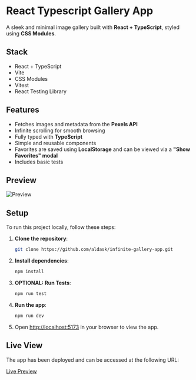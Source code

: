 # React Typescript Gallery App

A sleek and minimal image gallery built with **React + TypeScript**, styled using **CSS Modules**.

## Stack

- React + TypeScript
- Vite
- CSS Modules
- Vitest
- React Testing Library

## Features

- Fetches images and metadata from the **Pexels API**
- Infinite scrolling for smooth browsing
- Fully typed with **TypeScript**
- Simple and reusable components
- Favorites are saved using **LocalStorage** and can be viewed via a **"Show Favorites" modal**
- Includes basic tests

## Preview

<img src="src/assets/preview.png" alt="Preview">

## Setup

To run this project locally, follow these steps:

1. **Clone the repository**:

   ```bash
   git clone https://github.com/aldask/infinite-gallery-app.git
   ```

2. **Install dependencies**:

   ```bash
   npm install
   ```

3. **OPTIONAL: Run Tests**:

   ```bash
   npm run test
   ```

4. **Run the app**:

   ```bash
   npm run dev
   ```

5. Open [http://localhost:5173](http://localhost:5173) in your browser to view the app.

## Live View

The app has been deployed and can be accessed at the following URL:

[Live Preview](https://infinite-gallery-indol.vercel.app/)

